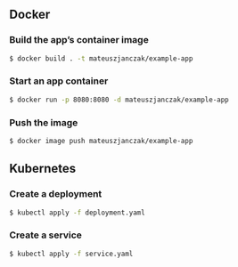 ## Docker

### Build the app’s container image

```sh
$ docker build . -t mateuszjanczak/example-app
```

### Start an app container

```sh
$ docker run -p 8080:8080 -d mateuszjanczak/example-app
```

### Push the image

```sh
$ docker image push mateuszjanczak/example-app
```

## Kubernetes

### Create a deployment

```sh
$ kubectl apply -f deployment.yaml
```

### Create a service

```sh
$ kubectl apply -f service.yaml
```